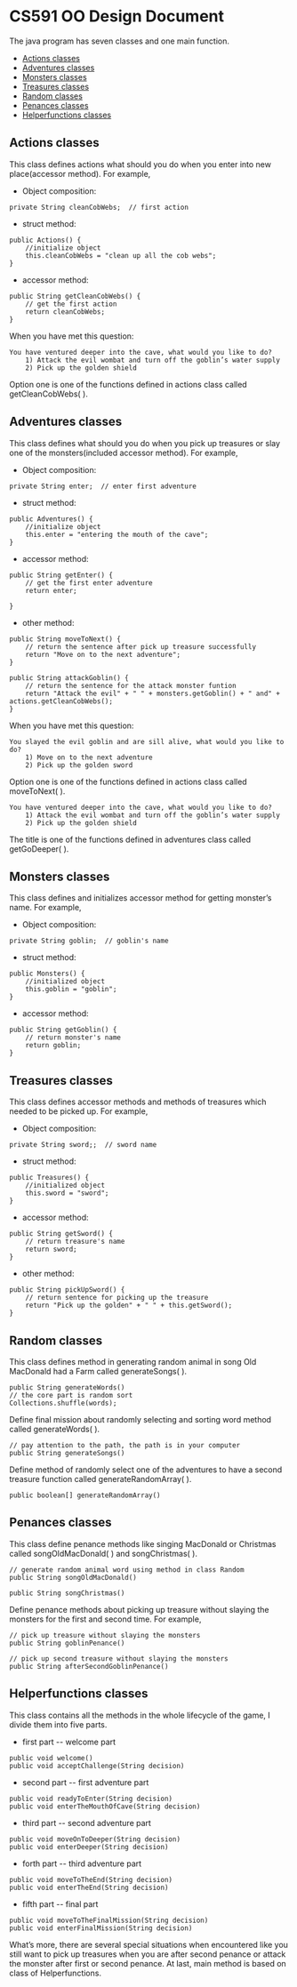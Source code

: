 # CS591 OO Design Document
The java program has seven classes and one main function.
* [Actions classes](#Actions-classes)
* [Adventures classes](#Adventures-classes)
* [Monsters classes](#Monsters-classes)
* [Treasures classes](#Treasures-classes)
* [Random classes](#Random-classes)
* [Penances classes](#Penances-classes)
* [Helperfunctions classes](#Helperfunctions-classes)

## Actions classes
This class defines actions what should you do when you enter into new place(accessor method). For example,
- Object composition:
```
private String cleanCobWebs;  // first action

```
- struct method:
```
public Actions() {
    //initialize object
    this.cleanCobWebs = "clean up all the cob webs";  
}
```
- accessor method:
```
public String getCleanCobWebs() {
    // get the first action
    return cleanCobWebs;      
}
```
When you have met this question:
```
You have ventured deeper into the cave, what would you like to do?
    1) Attack the evil wombat and turn off the goblin’s water supply 
    2) Pick up the golden shield
```
Option one is one of the functions defined in actions class called getCleanCobWebs( ).
## Adventures classes
This class defines what should you do when you pick up treasures or slay one of the monsters(included accessor method). For example,
- Object composition:
```
private String enter;  // enter first adventure

```
- struct method:
```
public Adventures() {
    //initialize object
    this.enter = "entering the mouth of the cave";  
}
```
- accessor method:
```
public String getEnter() {
    // get the first enter adventure
    return enter;      
    
}
```
- other method:
```
public String moveToNext() {
    // return the sentence after pick up treasure successfully
    return "Move on to the next adventure"; 
}

public String attackGoblin() {
    // return the sentence for the attack monster funtion
    return "Attack the evil" + " " + monsters.getGoblin() + " and" + actions.getCleanCobWebs();
}
```
When you have met this question:
```
You slayed the evil goblin and are sill alive, what would you like to do? 
    1) Move on to the next adventure 
    2) Pick up the golden sword
```
Option one is one of the functions defined in actions class called moveToNext( ).
```
You have ventured deeper into the cave, what would you like to do?
    1) Attack the evil wombat and turn off the goblin’s water supply 
    2) Pick up the golden shield
```
The title is one of the functions defined in adventures class called getGoDeeper( ).

## Monsters classes
This class defines and initializes accessor method for getting monster’s name. For example,
- Object composition:
```
private String goblin;  // goblin's name

```
- struct method:
```
public Monsters() {
    //initialized object
    this.goblin = "goblin";
}
```
- accessor method:
```
public String getGoblin() {
    // return monster's name
    return goblin;
}
```
## Treasures classes
This class defines accessor methods and methods of treasures which needed to be picked up. For example,
- Object composition:
```
private String sword;;  // sword name

```
- struct method:
```
public Treasures() {
    //initialized object
    this.sword = "sword";
}
```
- accessor method:
```
public String getSword() {
    // return treasure's name
    return sword;
}
```
- other method:
```
public String pickUpSword() {
    // return sentence for picking up the treasure 
    return "Pick up the golden" + " " + this.getSword();
}
```

## Random classes
This class defines method in generating random animal in song Old MacDonald had a Farm called generateSongs( ). 
```
public String generateWords()
// the core part is random sort 
Collections.shuffle(words);
```
Define final mission about randomly selecting and sorting word method called generateWords( ).
```
// pay attention to the path, the path is in your computer
public String generateSongs()
```
Define method of randomly select one of the adventures to have a second treasure function called generateRandomArray( ).
```
public boolean[] generateRandomArray()
```

## Penances classes
This class define penance methods like singing MacDonald or Christmas called songOldMacDonald( ) and songChristmas( ). 
```
// generate random animal word using method in class Random
public String songOldMacDonald()

public String songChristmas()
```
Define penance methods about picking up treasure without slaying the monsters for the first and second time. For example,
```
// pick up treasure without slaying the monsters
public String goblinPenance()

// pick up second treasure without slaying the monsters
public String afterSecondGoblinPenance()
```

## Helperfunctions classes
This class contains all the methods in the whole lifecycle of the game, I divide them into five parts.
* first part -- welcome part
```
public void welcome()
public void acceptChallenge(String decision)
```
* second part -- first adventure part
```
public void readyToEnter(String decision)
public void enterTheMouthOfCave(String decision)
```
* third part -- second adventure part
```
public void moveOnToDeeper(String decision)
public void enterDeeper(String decision)
```
* forth part -- third adventure part
```
public void moveToTheEnd(String decision)
public void enterTheEnd(String decision)
```
* fifth part -- final part
```
public void moveToTheFinalMission(String decision)
public void enterFinalMission(String decision)
```
What’s more, there are several special situations when encountered like you still want to pick up treasures when you are after second penance or attack the monster after first or second penance. 
At last, main method is based on class of Helperfunctions.
